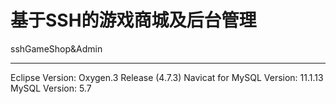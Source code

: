# 基于SSH的游戏商城及后台管理
sshGameShop&amp;Admin
<hr>
Eclipse Version: Oxygen.3 Release (4.7.3)
Navicat for MySQL Version: 11.1.13
MySQL Version: 5.7
